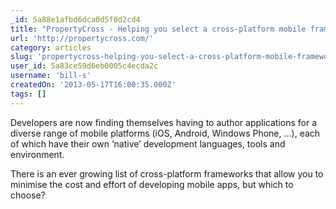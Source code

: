 ```yaml
---
_id: 5a88e1afbd6dca0d5f0d2cd4
title: "PropertyCross - Helping you select a cross-platform mobile framework"
url: 'http://propertycross.com/'
category: articles
slug: 'propertycross-helping-you-select-a-cross-platform-mobile-framework'
user_id: 5a83ce59d6eb0005c4ecda2c
username: 'bill-s'
createdOn: '2013-05-17T16:00:35.000Z'
tags: []
---
```


Developers are now finding themselves having to author applications for a diverse range of mobile platforms (iOS, Android, Windows Phone, …), each of which have their own ‘native’ development languages, tools and environment.

There is an ever growing list of cross-platform frameworks that allow you to minimise the cost and effort of developing mobile apps, but which to choose?
